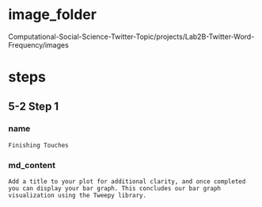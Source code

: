 # image_folder
Computational-Social-Science-Twitter-Topic/projects/Lab2B-Twitter-Word-Frequency/images
 
# steps

## 5-2 Step 1
### name
```
Finishing Touches
```

### md_content 
```
Add a title to your plot for additional clarity, and once completed you can display your bar graph. This concludes our bar graph visualization using the Tweepy library.
```
